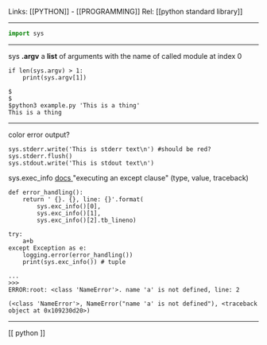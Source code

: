 Links: [[PYTHON]] - [[PROGRAMMING]]
Rel: [[python standard library]]

--- 
```py
import sys
```

--- 

sys **.argv**
a **list** of arguments with the name of called module at index 0
``` # example.py
if len(sys.argv) > 1:
	print(sys.argv[1])

$
$
$python3 example.py 'This is a thing'
This is a thing
```

--- 

color error output?
```
sys.stderr.write('This is stderr text\n') #should be red?
sys.stderr.flush()
sys.stdout.write('This is stdout text\n')
```


sys.exec_info [ docs ](https://docs.python.org/3/library/sys.html#sys.exc_info)
"executing an except clause"
(type, value, traceback)
```
def error_handling():
	return ' {}. {}, line: {}'.format(
		sys.exc_info()[0],
		sys.exc_info()[1],
		sys.exc_info()[2].tb_lineno)

try:
	a+b
except Exception as e:
	logging.error(error_handling())
	print(sys.exc_info()) # tuple    

...
>>>
ERROR:root: <class 'NameError'>. name 'a' is not defined, line: 2

(<class 'NameError'>, NameError("name 'a' is not defined"), <traceback object at 0x109230d20>)
```


--- 

[[ python ]]